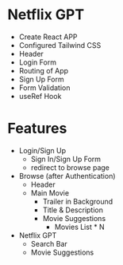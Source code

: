 # Netflix GPT

- Create React APP
- Configured Tailwind CSS
- Header
- Login Form
- Routing of App
- Sign Up Form
- Form Validation
- useRef Hook

# Features
- Login/Sign Up
    - Sign In/Sign Up Form
    - redirect to browse page
- Browse (after Authentication)
    - Header
    - Main Movie
        - Trailer in Background
        - Title & Description
        - Movie Suggestions
            - Movies List * N
- Netflix GPT
    - Search Bar
    - Movie Suggestions